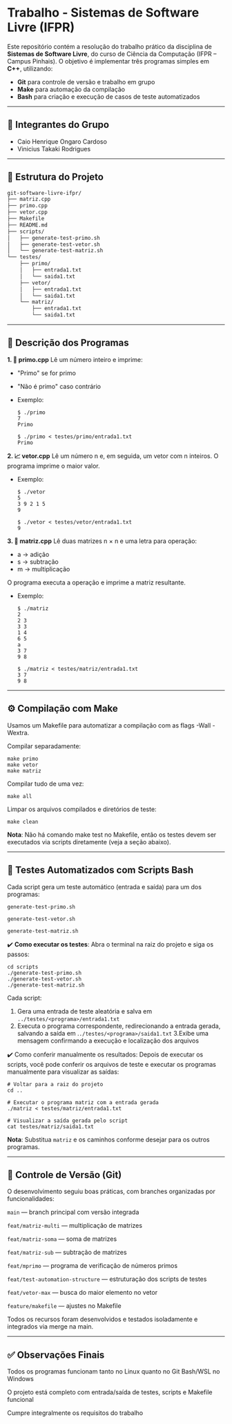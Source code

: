 # Trabalho - Sistemas de Software Livre (IFPR)

Este repositório contém a resolução do trabalho prático da disciplina de **Sistemas de Software Livre**, do curso de Ciência da Computação (IFPR – Campus Pinhais). O objetivo é implementar três programas simples em **C++**, utilizando:

- **Git** para controle de versão e trabalho em grupo  
- **Make** para automação da compilação  
- **Bash** para criação e execução de casos de teste automatizados

---

## 👥 Integrantes do Grupo

- Caio Henrique Ongaro Cardoso  
- Vinicius Takaki Rodrigues

---

## 📁 Estrutura do Projeto

```bash
git-software-livre-ifpr/
├── matriz.cpp
├── primo.cpp
├── vetor.cpp
├── Makefile
├── README.md
├── scripts/
│   ├── generate-test-primo.sh
│   ├── generate-test-vetor.sh
│   └── generate-test-matriz.sh
└── testes/
    ├── primo/
    │   ├── entrada1.txt
    │   └── saida1.txt
    ├── vetor/
    │   ├── entrada1.txt
    │   └── saida1.txt
    └── matriz/
        ├── entrada1.txt
        └── saida1.txt
```
---

## 🧠 Descrição dos Programas
**1. 🔢 primo.cpp**
   Lê um número inteiro e imprime:

- "Primo" se for primo
- "Não é primo" caso contrário

 - Exemplo:
     ```
    $ ./primo
    7
    Primo

    $ ./primo < testes/primo/entrada1.txt
    Primo
    ```

**2. 📈 vetor.cpp**
Lê um número n e, em seguida, um vetor com n inteiros. O programa imprime o maior valor.

 - Exemplo:
    ```
    $ ./vetor
    5
    3 9 2 1 5
    9
    
    $ ./vetor < testes/vetor/entrada1.txt
    9
    ```

**3. 🧮 matriz.cpp**
Lê duas matrizes n × n e uma letra para operação:

- a → adição
- s → subtração
- m → multiplicação

O programa executa a operação e imprime a matriz resultante.

 - Exemplo:
    ```
    $ ./matriz
    2
    2 3
    3 3
    1 4
    6 5
    a
    3 7
    9 8
    
    $ ./matriz < testes/matriz/entrada1.txt
    3 7
    9 8
    ```

---

## ⚙️ Compilação com Make
Usamos um Makefile para automatizar a compilação com as flags -Wall -Wextra.

Compilar separadamente:
```
make primo
make vetor
make matriz
```
Compilar tudo de uma vez:
```
make all
```
Limpar os arquivos compilados e diretórios de teste:
```
make clean
```
**Nota**: Não há comando make test no Makefile, então os testes devem ser executados via scripts diretamente (veja a seção abaixo).

---

## 🧪 Testes Automatizados com Scripts Bash
Cada script gera um teste automático (entrada e saída) para um dos programas:
```
generate-test-primo.sh

generate-test-vetor.sh

generate-test-matriz.sh
```
✔️ **Como executar os testes**:
Abra o terminal na raiz do projeto e siga os passos:
```
cd scripts
./generate-test-primo.sh
./generate-test-vetor.sh
./generate-test-matriz.sh

```
Cada script:

1. Gera uma entrada de teste aleatória e salva em `../testes/<programa>/entrada1.txt`
2. Executa o programa correspondente, redirecionando a entrada gerada, salvando a saída em .`./testes/<programa>/saida1.txt`
3.Exibe uma mensagem confirmando a execução e localização dos arquivos

✔️ Como conferir manualmente os resultados:
Depois de executar os scripts, você pode conferir os arquivos de teste e executar os programas manualmente para visualizar as saídas:

```
# Voltar para a raiz do projeto
cd ..

# Executar o programa matriz com a entrada gerada
./matriz < testes/matriz/entrada1.txt

# Visualizar a saída gerada pelo script
cat testes/matriz/saida1.txt

```
**Nota**: Substitua `matriz` e os caminhos conforme desejar para os outros programas.



---

## 🔁 Controle de Versão (Git)
O desenvolvimento seguiu boas práticas, com branches organizadas por funcionalidades:

`main` — branch principal com versão integrada

`feat/matriz-multi` — multiplicação de matrizes

`feat/matriz-soma` — soma de matrizes

`feat/matriz-sub` — subtração de matrizes

`feat/mprimo` — programa de verificação de números primos

`feat/test-automation-structure` — estruturação dos scripts de testes

`feat/vetor-max` — busca do maior elemento no vetor

`feature/makefile` — ajustes no Makefile

Todos os recursos foram desenvolvidos e testados isoladamente e integrados via merge na main.

---

## ✅ Observações Finais
Todos os programas funcionam tanto no Linux quanto no Git Bash/WSL no Windows

O projeto está completo com entrada/saída de testes, scripts e Makefile funcional

Cumpre integralmente os requisitos do trabalho





